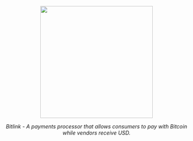 <p align="center">
  <img width="300" height="300" src="https://user-images.githubusercontent.com/12447718/172276783-9249f234-2e5d-4874-aab6-42b86078e324.png">
  <p align="center"><em>Bitlink - A payments processor that allows consumers to pay with Bitcoin while vendors receive USD.</em></p>
</p>
